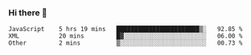 ### Hi there 👋

<!--START_SECTION:waka-->

```text
JavaScript    5 hrs 19 mins   ███████████████████████▒░   92.85 %
XML           20 mins         █▓░░░░░░░░░░░░░░░░░░░░░░░   06.00 %
Other         2 mins          ▒░░░░░░░░░░░░░░░░░░░░░░░░   00.73 %
```

<!--END_SECTION:waka-->
